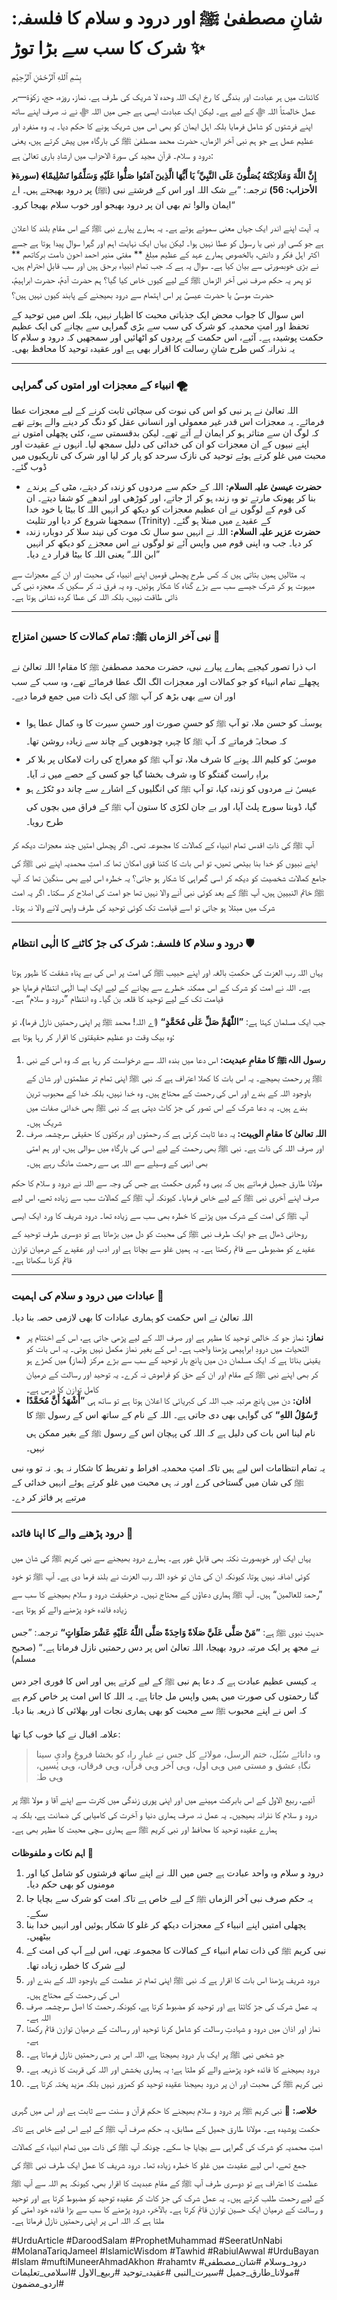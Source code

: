 # **شانِ مصطفیٰ ﷺ اور درود و سلام کا فلسفہ: شرک کا سب سے بڑا توڑ ✨**
بِسْمِ ٱللهِ ٱلرَّحْمَٰنِ ٱلرَّحِيْمِ

کائنات میں ہر عبادت اور بندگی کا رخ ایک اللہ وحدہ لا شریک کی طرف ہے. نماز، روزہ، حج، زکوٰۃ—ہر عمل خالصتاً اللہ ﷻ کے لیے ہے۔ لیکن ایک عبادت ایسی ہے جس میں اللہ ﷻ نے نہ صرف اپنے ساتھ اپنے فرشتوں کو شامل فرمایا بلکہ اہل ایمان کو بھی اس میں شریک ہونے کا حکم دیا۔ یہ وہ منفرد اور عظیم عمل ہے جو ہم نبی آخر الزماں، حضرت محمد مصطفیٰ ﷺ کی بارگاہ میں پیش کرتے ہیں، یعنی درود و سلام۔ قرآنِ مجید کی سورۃ الاحزاب میں ارشادِ باری تعالیٰ ہے:

**﴿إِنَّ اللَّهَ وَمَلَائِكَتَهُ يُصَلُّونَ عَلَى النَّبِيِّ ۚ يَا أَيُّهَا الَّذِينَ آمَنُوا صَلُّوا عَلَيْهِ وَسَلِّمُوا تَسْلِيمًا﴾ (سورة الأحزاب: 56)**
ترجمہ: ”بے شک اللہ اور اس کے فرشتے نبی (ﷺ) پر درود بھیجتے ہیں۔ اے ایمان والو! تم بھی ان پر درود بھیجو اور خوب سلام بھیجا کرو۔“

یہ آیت اپنے اندر ایک جہاں معنی سموئے ہوئے ہے۔ یہ ہمارے پیارے نبی ﷺ کے اس مقامِ بلند کا اعلان ہے جو کسی اور نبی یا رسول کو عطا نہیں ہوا۔ لیکن یہاں ایک نہایت اہم اور گہرا سوال پیدا ہوتا ہے جسے اکثر اہل فکر و دانش، بالخصوص ہمارے عہد کے عظیم مبلغ ** مفتی منیر احمد احون دامت برکاتھم ** نے بڑی خوبصورتی سے بیان کیا ہے۔ سوال یہ ہے کہ جب تمام انبیاء برحق ہیں اور سب قابلِ احترام ہیں، تو پھر یہ حکم صرف نبی آخر الزماں ﷺ کے لیے کیوں خاص کیا گیا؟ ہم حضرت آدمؑ، حضرت ابراہیمؑ، حضرت موسیٰؑ یا حضرت عیسیٰؑ پر اس اہتمام سے درود بھیجنے کے پابند کیوں نہیں ہیں؟

اس سوال کا جواب محض ایک جذباتی محبت کا اظہار نہیں، بلکہ اس میں توحید کے تحفظ اور امتِ محمدیہ کو شرک کی سب سے بڑی گمراہی سے بچانے کی ایک عظیم حکمت پوشیدہ ہے۔ آئیے، اس حکمت کے پردوں کو اٹھائیں اور سمجھیں کہ درود و سلام کا یہ نذرانہ کس طرح شانِ رسالت کا اقرار بھی ہے اور عقیدہ توحید کا محافظ بھی۔

---

### **انبیاء کے معجزات اور امتوں کی گمراہی 🌪️**

اللہ تعالیٰ نے ہر نبی کو اس کی نبوت کی سچائی ثابت کرنے کے لیے معجزات عطا فرمائے۔ یہ معجزات اس قدر غیر معمولی اور انسانی عقل کو دنگ کر دینے والے ہوتے تھے کہ لوگ ان سے متاثر ہو کر ایمان لے آتے تھے۔ لیکن بدقسمتی سے، کئی پچھلی امتوں نے اپنے نبیوں کے ان معجزات کو ان کی خدائی کی دلیل سمجھ لیا۔ انہوں نے عقیدت اور محبت میں غلو کرتے ہوئے توحید کی نازک سرحد کو پار کر لیا اور شرک کی تاریکیوں میں ڈوب گئے۔

* **حضرت عیسیٰ علیہ السلام:** اللہ کے حکم سے مردوں کو زندہ کر دیتے، مٹی کے پرندے بنا کر پھونک مارتے تو وہ زندہ ہو کر اڑ جاتے، اور کوڑھی اور اندھے کو شفا دیتے۔ ان کی قوم کے لوگوں نے ان عظیم معجزات کو دیکھ کر انہیں اللہ کا بیٹا یا خود خدا سمجھنا شروع کر دیا اور تثلیث (Trinity) کے عقیدے میں مبتلا ہو گئے۔
* **حضرت عزیر علیہ السلام:** اللہ نے انہیں سو سال تک موت کی نیند سلا کر دوبارہ زندہ کر دیا۔ جب وہ اپنی قوم میں واپس آئے تو لوگوں نے اس معجزے کو دیکھ کر انہیں ”ابن اللہ“ یعنی اللہ کا بیٹا قرار دے دیا۔

یہ مثالیں ہمیں بتاتی ہیں کہ کس طرح پچھلی قومیں اپنے انبیاء کی محبت اور ان کے معجزات سے مبہوت ہو کر شرک جیسے سب سے بڑے گناہ کا شکار ہوئیں۔ وہ یہ فرق نہ کر سکیں کہ معجزہ نبی کی ذاتی طاقت نہیں، بلکہ اللہ کی عطا کردہ نشانی ہوتا ہے۔

---

### **نبی آخر الزماں ﷺ: تمام کمالات کا حسین امتزاج 🌹**

اب ذرا تصور کیجیے ہمارے پیارے نبی، حضرت محمد مصطفیٰ ﷺ کا مقام! اللہ تعالیٰ نے پچھلے تمام انبیاء کو جو کمالات اور معجزات الگ الگ عطا فرمائے تھے، وہ سب کے سب اور ان سے بھی بڑھ کر آپ ﷺ کی ایک ذات میں جمع فرما دیے۔

* یوسفؑ کو حسن ملا، تو آپ ﷺ کو حسنِ صورت اور حسنِ سیرت کا وہ کمال عطا ہوا کہ صحابہؓ فرماتے کہ آپ ﷺ کا چہرہ چودھویں کے چاند سے زیادہ روشن تھا۔
* موسیٰؑ کو کلیم اللہ ہونے کا شرف ملا، تو آپ ﷺ کو معراج کی رات لامکاں پر بلا کر براہِ راست گفتگو کا وہ شرف بخشا گیا جو کسی کے حصے میں نہ آیا۔
* عیسیٰؑ نے مردوں کو زندہ کیا، تو آپ ﷺ کی انگلیوں کے اشارے سے چاند دو ٹکڑے ہو گیا، ڈوبتا سورج پلٹ آیا، اور بے جان لکڑی کا ستون آپ ﷺ کے فراق میں بچوں کی طرح رویا۔

آپ ﷺ کی ذاتِ اقدس تمام انبیاء کے کمالات کا مجموعہ تھی۔ اگر پچھلی امتیں چند معجزات دیکھ کر اپنے نبیوں کو خدا بنا بیٹھی تھیں، تو اس بات کا کتنا قوی امکان تھا کہ امتِ محمدیہ اپنے نبی ﷺ کی جامع کمالات شخصیت کو دیکھ کر اسی گمراہی کا شکار ہو جاتی؟ یہ خطرہ اس لیے بھی سنگین تھا کہ آپ ﷺ خاتم النبیین ہیں، آپ ﷺ کے بعد کوئی نبی آنے والا نہیں تھا جو امت کی اصلاح کر سکتا۔ اگر یہ امت شرک میں مبتلا ہو جاتی تو اسے قیامت تک کوئی توحید کی طرف واپس لانے والا نہ ہوتا۔

---

### **درود و سلام کا فلسفہ: شرک کی جڑ کاٹنے کا الٰہی انتظام 🛡️**

یہاں اللہ رب العزت کی حکمتِ بالغہ اور اپنے حبیب ﷺ کی امت پر اس کی بے پناہ شفقت کا ظہور ہوتا ہے۔ اللہ نے امت کو شرک کے اس ممکنہ خطرے سے بچانے کے لیے ایک ایسا الٰہی انتظام فرمایا جو قیامت تک کے لیے توحید کا قلعہ بن گیا۔ وہ انتظام ”درود و سلام“ ہے۔

جب ایک مسلمان کہتا ہے: **”اللّٰهُمَّ صَلِّ عَلٰی مُحَمَّدٍ“** (اے اللہ! محمد ﷺ پر اپنی رحمتیں نازل فرما)، تو وہ بیک وقت دو عظیم حقیقتوں کا اقرار کر رہا ہوتا ہے:

1.  **رسول اللہ ﷺ کا مقامِ عبدیت:** اس دعا میں بندہ اللہ سے درخواست کر رہا ہے کہ وہ اس کے نبی ﷺ پر رحمت بھیجے۔ یہ اس بات کا کھلا اعتراف ہے کہ نبی ﷺ اپنی تمام تر عظمتوں اور شان کے باوجود اللہ کے بندے اور اس کی رحمت کے محتاج ہیں۔ وہ خدا نہیں، بلکہ خدا کے محبوب ترین بندے ہیں۔ یہ دعا شرک کے اس تصور کی جڑ کاٹ دیتی ہے کہ نبی ﷺ بھی خدائی صفات میں شریک ہیں۔
2.  **اللہ تعالیٰ کا مقامِ الوہیت:** یہ دعا ثابت کرتی ہے کہ رحمتوں اور برکتوں کا حقیقی سرچشمہ صرف اور صرف اللہ کی ذات ہے۔ نبی ﷺ بھی رحمت کے لیے اسی کی بارگاہ میں سوالی ہیں، اور ہم امتی بھی انہی کے وسیلے سے اللہ ہی سے رحمت مانگ رہے ہیں۔

مولانا طارق جمیل فرماتے ہیں کہ یہی وہ گہری حکمت ہے جس کی وجہ سے اللہ نے درود و سلام کا حکم صرف اپنے آخری نبی ﷺ کے لیے خاص فرمایا۔ کیونکہ آپ ﷺ کے کمالات سب سے زیادہ تھے، اس لیے آپ ﷺ کی امت کے شرک میں پڑنے کا خطرہ بھی سب سے زیادہ تھا۔ درود شریف کا ورد ایک ایسی روحانی ڈھال ہے جو ایک طرف نبی ﷺ کی محبت کو دل میں بڑھاتا ہے تو دوسری طرف توحید کے عقیدے کو مضبوطی سے قائم رکھتا ہے۔ یہ ہمیں غلو سے بچاتا ہے اور ادب اور عقیدے کے درمیان توازن قائم کرنا سکھاتا ہے۔

---

### **عبادات میں درود و سلام کی اہمیت 🕌**

اللہ تعالیٰ نے اس حکمت کو ہماری عبادات کا بھی لازمی حصہ بنا دیا۔

* **نماز:** نماز جو کہ خالص توحید کا مظہر ہے اور صرف اللہ کے لیے پڑھی جاتی ہے، اس کے اختتام پر التحیات میں درودِ ابراہیمی پڑھنا واجب ہے۔ اس کے بغیر نماز مکمل نہیں ہوتی۔ یہ اس بات کو یقینی بناتا ہے کہ ایک مسلمان دن میں پانچ بار توحید کے سب سے بڑے مرکز (نماز) میں کھڑے ہو کر بھی اپنے نبی ﷺ کے مقام اور ان کے حق کو فراموش نہ کرے۔ یہ توحید اور رسالت کے درمیان کامل توازن کا درس ہے۔
* **اذان:** دن میں پانچ مرتبہ جب اللہ کی کبریائی کا اعلان ہوتا ہے تو ساتھ ہی **”أَشْهَدُ أَنَّ مُحَمَّدًا رَّسُوْلُ اللهِ“** کی گواہی بھی دی جاتی ہے۔ اللہ کے نام کے ساتھ اس کے رسول ﷺ کا نام لینا اس بات کی دلیل ہے کہ اللہ کی پہچان اس کے رسول ﷺ کے بغیر ممکن ہی نہیں۔

یہ تمام انتظامات اس لیے ہیں تاکہ امتِ محمدیہ افراط و تفریط کا شکار نہ ہو۔ نہ تو وہ نبی ﷺ کی شان میں گستاخی کرے اور نہ ہی محبت میں غلو کرتے ہوئے انہیں خدائی کے مرتبے پر فائز کر دے۔

---

### **درود پڑھنے والے کا اپنا فائدہ 🎁**

یہاں ایک اور خوبصورت نکتہ بھی قابلِ غور ہے۔ ہمارے درود بھیجنے سے نبی کریم ﷺ کی شان میں کوئی اضافہ نہیں ہوتا، کیونکہ ان کی شان تو خود اللہ رب العزت نے بلند فرما دی ہے۔ آپ ﷺ تو خود ”رحمۃ للعالمین“ ہیں۔ آپ ﷺ ہماری دعاؤں کے محتاج نہیں۔ درحقیقت درود و سلام بھیجنے کا سب سے زیادہ فائدہ خود پڑھنے والے کو ہوتا ہے۔

حدیثِ نبوی ﷺ ہے:
**”مَنْ صَلَّى عَلَيَّ صَلَاةً وَاحِدَةً صَلَّى اللَّهُ عَلَيْهِ عَشْرَ صَلَوَاتٍ“**
ترجمہ: ”جس نے مجھ پر ایک مرتبہ درود بھیجا، اللہ تعالیٰ اس پر دس رحمتیں نازل فرماتا ہے۔“ (صحیح مسلم)

یہ کیسی عظیم عبادت ہے کہ دعا ہم نبی ﷺ کے لیے کرتے ہیں اور اس کا فوری اجر دس گنا رحمتوں کی صورت میں ہمیں واپس مل جاتا ہے۔ یہ اللہ کا اس امت پر خاص کرم ہے کہ اس نے اپنے محبوب ﷺ سے محبت کو بھی ہماری نجات اور بھلائی کا ذریعہ بنا دیا۔

علامہ اقبال نے کیا خوب کہا تھا:

> وہ دانائے سُبُل، ختم الرسل، مولائے کل جس نے
> غبارِ راہ کو بخشا فروغِ وادیِ سینا
> نگاہِ عشق و مستی میں وہی اول، وہی آخر
> وہی قرآں، وہی فرقاں، وہی یٰسیں، وہی طہٰ

آئیے، ربیع الاول کے اس بابرکت مہینے میں اور اپنی پوری زندگی میں کثرت سے اپنے آقا و مولا ﷺ پر درود و سلام کا نذرانہ بھیجیں۔ یہ عمل نہ صرف ہماری دنیا و آخرت کی کامیابی کی ضمانت ہے، بلکہ یہ ہمارے عقیدہ توحید کا محافظ اور نبی کریم ﷺ سے ہماری سچی محبت کا مظہر بھی ہے۔

**اہم نکات و ملفوظات** 🌟
1.  درود و سلام وہ واحد عبادت ہے جس میں اللہ نے اپنے ساتھ فرشتوں کو شامل کیا اور مومنوں کو بھی حکم دیا۔
2.  یہ حکم صرف نبی آخر الزماں ﷺ کے لیے خاص ہے تاکہ امت کو شرک سے بچایا جا سکے۔
3.  پچھلی امتیں اپنے انبیاء کے معجزات دیکھ کر غلو کا شکار ہوئیں اور انہیں خدا بنا بیٹھیں۔
4.  نبی کریم ﷺ کی ذات تمام انبیاء کے کمالات کا مجموعہ تھی، اس لیے آپ کی امت کے لیے شرک کا خطرہ زیادہ تھا۔
5.  درود شریف پڑھنا اس بات کا اقرار ہے کہ نبی ﷺ اپنی تمام تر عظمت کے باوجود اللہ کے بندے اور اس کی رحمت کے محتاج ہیں۔
6.  یہ عمل شرک کی جڑ کاٹتا ہے اور توحید کو مضبوط کرتا ہے، کیونکہ رحمت کا اصل سرچشمہ صرف اللہ ہے۔
7.  نماز اور اذان میں درود و شہادتِ رسالت کو شامل کرنا توحید اور رسالت کے درمیان توازن قائم رکھتا ہے۔
8.  جو شخص نبی ﷺ پر ایک بار درود بھیجتا ہے، اللہ اس پر دس رحمتیں نازل فرماتا ہے۔
9.  درود بھیجنے کا فائدہ خود پڑھنے والے کو ملتا ہے؛ یہ ہماری بخشش اور اللہ کی قربت کا ذریعہ ہے۔
10. نبی کریم ﷺ کی محبت اور ان پر درود بھیجنا عقیدہ توحید کو کمزور نہیں بلکہ مزید پختہ کرتا ہے۔

**خلاصہ:** 📝
نبی کریم ﷺ پر درود و سلام بھیجنے کا حکم قرآن و سنت سے ثابت ہے اور اس میں گہری حکمت پوشیدہ ہے۔ مولانا طارق جمیل کے مطابق، یہ حکم صرف آپ ﷺ کے لیے اس لیے خاص ہے تاکہ امتِ محمدیہ کو شرک کی گمراہی سے بچایا جا سکے۔ چونکہ آپ ﷺ کی ذات میں تمام انبیاء کے کمالات جمع تھے، اس لیے عقیدت میں غلو کا خطرہ زیادہ تھا۔ درود شریف کا عمل ایک طرف نبی ﷺ کی عظمت کا اعتراف ہے تو دوسری طرف آپ ﷺ کے مقامِ عبدیت کا اقرار بھی، کیونکہ ہم اللہ سے آپ ﷺ کے لیے رحمت طلب کرتے ہیں۔ یہ عمل شرک کی جڑ کاٹ کر عقیدہ توحید کو مضبوط کرتا ہے اور توحید و رسالت کے درمیان ایک حسین توازن قائم کرتا ہے۔ بالآخر، درود پڑھنے کا سب سے بڑا فائدہ خود امتی کو ملتا ہے کہ اللہ اس پر اپنی رحمتیں نازل فرماتا ہے۔

#UrduArticle #DaroodSalam #ProphetMuhammad #SeeratUnNabi #MolanaTariqJameel #IslamicWisdom #Tawhid #RabiulAwwal #UrduBayan #Islam #muftiMuneerAhmadAkhon #rahamtv
#درود_وسلام #شان_مصطفی #مولانا_طارق_جمیل #سیرت_النبی #عقیدہ_توحید #ربیع_الاول #اسلامی_تعلیمات #اردو_مضمون